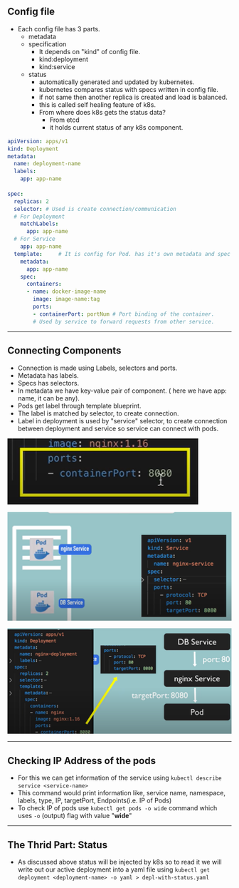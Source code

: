 ## Config file
- Each config file has 3 parts.
    - metadata
    - specification
        - It depends on "kind" of config file.
        - kind:deployment
        - kind:service
    - status 
        - automatically generated and updated by kubernetes.
        - kubernetes compares status with specs written in config file.
        - if not same then another replica is created and load is balanced.
        - this is called self healing feature of k8s.
        - From where does k8s gets the status data?
            - From etcd
            - it holds current status of any k8s component.

```yaml
apiVersion: apps/v1
kind: Deployment
metadata: 
  name: deployment-name
  labels:
    app: app-name

spec:
  replicas: 2
  selector: # Used is create connection/communication 
  # For Deployment
    matchLabels:
      app: app-name
  # For Service
    app: app-name
  template:     # It is config for Pod. has it's own metadata and spec section. Blueprint of Pos
    metadata:
      app: app-name
    spec:
      containers:
      - name: docker-image-name
        image: image-name:tag
        ports:
        - containerPort: portNum # Port binding of the container.
        # Used by service to forward requests from other service.

```
---

## Connecting Components
- Connection is made using Labels, selectors and ports.
- Metadata has labels.
- Specs has selectors.
- In metadata we have key-value pair of component. ( here we have app: name, it can be any).
- Pods get label through template blueprint.
- The label is matched by selector, to create connection.
- Label in deployment is used by "service" selector, to create connection between deployment and service so service can connect with pods.

![alt text](image-3.png)

![alt text](image-2.png)

![alt text](image-4.png)

---
## Checking IP Address of the pods
- For this we can get information of the service using `kubectl describe service <service-name>`
- This command would print information like, service name, namespace, labels, type, IP, targetPort, Endpoints(i.e. IP of Pods)
- To check IP of pods use `kubectl get pods -o wide` command which uses `-o` (output) flag with value "**wide**"
---

## The Thrid Part: Status
- As discussed above status will be injected by k8s so to read it we will write out our active deployment into a yaml file using `kubectl get deployment <deployment-name> -o yaml > depl-with-status.yaml`
